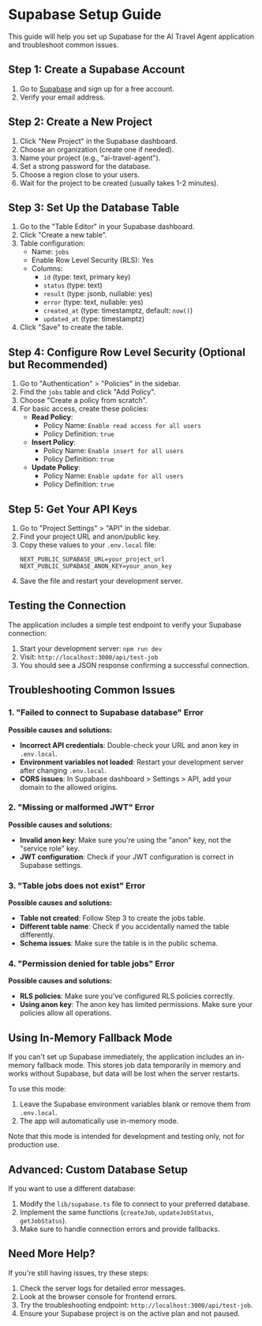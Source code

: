# Supabase Setup Guide

This guide will help you set up Supabase for the AI Travel Agent application and troubleshoot common issues.

## Step 1: Create a Supabase Account

1. Go to [Supabase](https://supabase.com/) and sign up for a free account.
2. Verify your email address.

## Step 2: Create a New Project

1. Click "New Project" in the Supabase dashboard.
2. Choose an organization (create one if needed).
3. Name your project (e.g., "ai-travel-agent").
4. Set a strong password for the database.
5. Choose a region close to your users.
6. Wait for the project to be created (usually takes 1-2 minutes).

## Step 3: Set Up the Database Table

1. Go to the "Table Editor" in your Supabase dashboard.
2. Click "Create a new table".
3. Table configuration:
   - Name: `jobs`
   - Enable Row Level Security (RLS): Yes
   - Columns:
     - `id` (type: text, primary key)
     - `status` (type: text)
     - `result` (type: jsonb, nullable: yes)
     - `error` (type: text, nullable: yes)
     - `created_at` (type: timestamptz, default: `now()`)
     - `updated_at` (type: timestamptz)
4. Click "Save" to create the table.

## Step 4: Configure Row Level Security (Optional but Recommended)

1. Go to "Authentication" > "Policies" in the sidebar.
2. Find the `jobs` table and click "Add Policy".
3. Choose "Create a policy from scratch".
4. For basic access, create these policies:
   - **Read Policy**:
     - Policy Name: `Enable read access for all users`
     - Policy Definition: `true`
   - **Insert Policy**:
     - Policy Name: `Enable insert for all users`
     - Policy Definition: `true`
   - **Update Policy**:
     - Policy Name: `Enable update for all users`
     - Policy Definition: `true`

## Step 5: Get Your API Keys

1. Go to "Project Settings" > "API" in the sidebar.
2. Find your project URL and anon/public key.
3. Copy these values to your `.env.local` file:
   ```
   NEXT_PUBLIC_SUPABASE_URL=your_project_url
   NEXT_PUBLIC_SUPABASE_ANON_KEY=your_anon_key
   ```
4. Save the file and restart your development server.

## Testing the Connection

The application includes a simple test endpoint to verify your Supabase connection:

1. Start your development server: `npm run dev`
2. Visit: `http://localhost:3000/api/test-job`
3. You should see a JSON response confirming a successful connection.

## Troubleshooting Common Issues

### 1. "Failed to connect to Supabase database" Error

**Possible causes and solutions:**

- **Incorrect API credentials**: Double-check your URL and anon key in `.env.local`.
- **Environment variables not loaded**: Restart your development server after changing `.env.local`.
- **CORS issues**: In Supabase dashboard > Settings > API, add your domain to the allowed origins.

### 2. "Missing or malformed JWT" Error

**Possible causes and solutions:**

- **Invalid anon key**: Make sure you're using the "anon" key, not the "service role" key.
- **JWT configuration**: Check if your JWT configuration is correct in Supabase settings.

### 3. "Table jobs does not exist" Error

**Possible causes and solutions:**

- **Table not created**: Follow Step 3 to create the jobs table.
- **Different table name**: Check if you accidentally named the table differently.
- **Schema issues**: Make sure the table is in the public schema.

### 4. "Permission denied for table jobs" Error

**Possible causes and solutions:**

- **RLS policies**: Make sure you've configured RLS policies correctly.
- **Using anon key**: The anon key has limited permissions. Make sure your policies allow all operations.

## Using In-Memory Fallback Mode

If you can't set up Supabase immediately, the application includes an in-memory fallback mode. This stores job data temporarily in memory and works without Supabase, but data will be lost when the server restarts.

To use this mode:
1. Leave the Supabase environment variables blank or remove them from `.env.local`.
2. The app will automatically use in-memory mode.

Note that this mode is intended for development and testing only, not for production use.

## Advanced: Custom Database Setup

If you want to use a different database:

1. Modify the `lib/supabase.ts` file to connect to your preferred database.
2. Implement the same functions (`createJob`, `updateJobStatus`, `getJobStatus`).
3. Make sure to handle connection errors and provide fallbacks.

## Need More Help?

If you're still having issues, try these steps:

1. Check the server logs for detailed error messages.
2. Look at the browser console for frontend errors.
3. Try the troubleshooting endpoint: `http://localhost:3000/api/test-job`.
4. Ensure your Supabase project is on the active plan and not paused. 